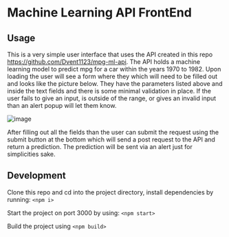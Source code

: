 # Machine Learning API FrontEnd

## Usage
This is a very simple user interface that uses the API created in this repo https://github.com/Dvent1123/mpg-ml-api. The API holds a machine learning model to predict mpg for a car within the years 1970 to 1982. Upon loading the user will see a form where they which will need to be filled out and looks like the picture below. They have the parameters listed above and inside the text fields and there is some minimal validation in place. If the user fails to give an input, is outside of the range, or gives an invalid input than an alert popup will let them know. 

![image](https://user-images.githubusercontent.com/58802270/113039524-9cd9e600-914c-11eb-9161-a434bfc8437f.png)

After filling out all the fields than the user can submit the request using the submit button at the bottom which will send a post request to the API and return a prediction. The prediction will be sent via an alert just for simplicities sake. 

## Development
Clone this repo and cd into the project directory, install dependencies by running:
`<npm i>`

Start the project on port 3000 by using:
`<npm start>`

Build the project using
`<npm build>`

